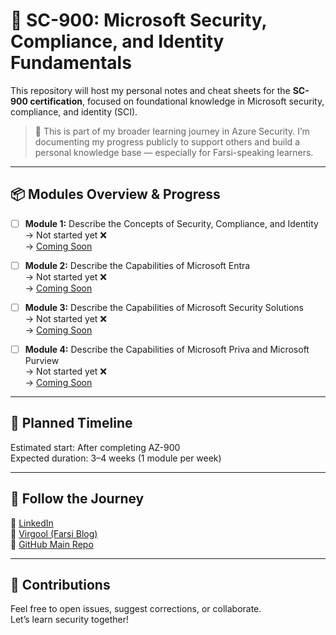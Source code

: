 # 🔐 SC-900: Microsoft Security, Compliance, and Identity Fundamentals

This repository will host my personal notes and cheat sheets for the **SC-900 certification**, focused on foundational knowledge in Microsoft security, compliance, and identity (SCI).

> 🚀 This is part of my broader learning journey in Azure Security. I’m documenting my progress publicly to support others and build a personal knowledge base — especially for Farsi-speaking learners.

---

## 📦 Modules Overview & Progress

- [ ] **Module 1:** Describe the Concepts of Security, Compliance, and Identity  
  → Not started yet ❌  
  → [Coming Soon](./Module%201%20-%20Describe%20the%20Concepts%20of%20Security,%20Compliance,%20and%20Identity.md)

- [ ] **Module 2:** Describe the Capabilities of Microsoft Entra  
  → Not started yet ❌  
  → [Coming Soon](./Module%202%20-%20Describe%20the%20Capabilities%20of%20Microsoft%20Entra.md)

- [ ] **Module 3:** Describe the Capabilities of Microsoft Security Solutions  
  → Not started yet ❌  
  → [Coming Soon](./Module%203%20-%20Describe%20the%20Capabilities%20of%20Microsoft%20Security%20Solutions.md)

- [ ] **Module 4:** Describe the Capabilities of Microsoft Priva and Microsoft Purview  
  → Not started yet ❌  
  → [Coming Soon](./Module%204%20-%20Describe%20the%20Capabilities%20of%20Microsoft%20Priva%20and%20Microsoft%20Purview.md)

---

## 📅 Planned Timeline

Estimated start: After completing AZ-900  
Expected duration: 3–4 weeks (1 module per week)

---

## 🔗 Follow the Journey

📍 [LinkedIn](https://www.linkedin.com/in/alireza-taghikhani/)  
📍 [Virgool (Farsi Blog)](https://virgool.io/@alireza-taghikhani)  
📍 [GitHub Main Repo](https://github.com/TaghikhaniAlireza/Azure-certification-cheatsheet)

---

## 🤝 Contributions

Feel free to open issues, suggest corrections, or collaborate.  
Let’s learn security together!

